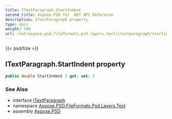 ```yaml
---
title: ITextParagraph.StartIndent
second_title: Aspose.PSD for .NET API Reference
description: ITextParagraph property. 
type: docs
weight: 190
url: /net/aspose.psd.fileformats.psd.layers.text/itextparagraph/startindent/
---
```

{{< psd/tize >}}
## ITextParagraph.StartIndent property

```csharp
public double StartIndent { get; set; }
```

### See Also

* interface [ITextParagraph](../)
* namespace [Aspose.PSD.FileFormats.Psd.Layers.Text](../../itextparagraph/)
* assembly [Aspose.PSD](../../../)


